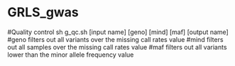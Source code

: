 # GRLS_gwas

#Quality control
sh g_qc.sh [input name] [geno] [mind] [maf] [output name]
#geno     filters out all variants over the missing call rates value
#mind     filters out all samples over the missing call rates value
#maf      filters out all variants lower than the minor allele frequency value
